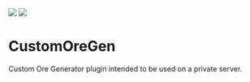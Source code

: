 <a href="https://codeclimate.com/github/md5sha256/CustomOreGen/maintainability"><img src="https://api.codeclimate.com/v1/badges/13b06d2b61eff485bf4c/maintainability" /></a>
<a href="https://codeclimate.com/github/md5sha256/CustomOreGen/test_coverage"><img src="https://api.codeclimate.com/v1/badges/13b06d2b61eff485bf4c/test_coverage" /></a>
# CustomOreGen 
Custom Ore Generator plugin intended to be used on a private server.

